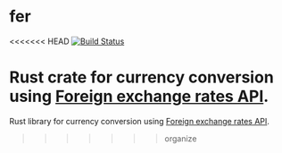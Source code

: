 # fer

<<<<<<< HEAD
[![Build Status](https://travis-ci.org/sjinno/fer.svg?branch=main)](https://travis-ci.org/sjinno/fer)

Rust crate for currency conversion using [Foreign exchange rates API](https://exchangeratesapi.io/).
=======
Rust library for currency conversion using [Foreign exchange rates API](https://exchangeratesapi.io/).
>>>>>>> organize
